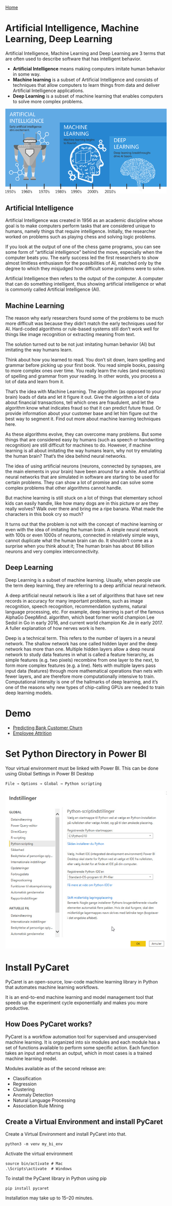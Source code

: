 [Home](../README.md)

# Artificial Intelligence, Machine Learning, Deep Learning
Artificial Intelligence, Machine Learning and Deep Learning are 3 terms that are often used to describe software that has intelligent behavior. 

- **Artificial Intelligence** means making computers imitate human behavior in some way.
- **Machine learning** is a subset of Artificial Intelligence and consists of techniques that allow computers to learn things from data and deliver Artificial Intelligence applications.
- **Deep Learning** is a subset of machine learning that enables computers to solve more complex problems.

![](./files/ai-ml-dl.png)

## Artificial Intelligence
Artificial Intelligence was created in 1956 as an academic discipline whose goal is to make computers perform tasks that are considered unique to humans, namely things that require intelligence. Initially, the researcher worked on problems such as playing chess and solving logic problems.

If you look at the output of one of the chess game programs, you can see some form of “artificial intelligence” behind the move, especially when the computer beats you. The early success led the first researchers to show almost limitless enthusiasm for the possibilities of AI, matched only by the degree to which they misjudged how difficult some problems were to solve.

Artificial Intelligence then refers to the output of the computer. A computer that can do something intelligent, thus showing artificial intelligence or what is commonly called Artificial Intelligence (AI).

## Machine Learning
The reason why early researchers found some of the problems to be much more difficult was because they didn’t match the early techniques used for AI. Hard-coded algorithms or rule-based systems still don’t work well for things like image recognition or extracting meaning from text.

The solution turned out to be not just imitating human behavior (AI) but imitating the way humans learn.

Think about how you learned to read. You don’t sit down, learn spelling and grammar before picking up your first book. You read simple books, passing to more complex ones over time. You really learn the rules (and exceptions) of spelling and grammar from your reading. In other words, you process a lot of data and learn from it.

That’s the idea with Machine Learning. The algorithm (as opposed to your brain) loads of data and let it figure it out. Give the algorithm a lot of data about financial transactions, tell which ones are fraudulent, and let the algorithm know what indicates fraud so that it can predict future fraud. Or provide information about your customer base and let him figure out the best way to segment it. Find out more about machine learning techniques here.

As these algorithms evolve, they can overcome many problems. But some things that are considered easy by humans (such as speech or handwriting recognition) are still difficult for machines to do. However, if machine learning is all about imitating the way humans learn, why not try emulating the human brain? That’s the idea behind neural networks.

The idea of ​​using artificial neurons (neurons, connected by synapses, are the main elements in your brain) have been around for a while. And artificial neural networks that are simulated in software are starting to be used for certain problems. They can show a lot of promise and can solve some complex problems that other algorithms cannot handle.

But machine learning is still stuck on a lot of things that elementary school kids can easily handle, like how many dogs are in this picture or are they really wolves? Walk over there and bring me a ripe banana. What made the characters in this book cry so much?

It turns out that the problem is not with the concept of machine learning or even with the idea of ​​imitating the human brain. A simple neural network with 100s or even 1000s of neurons, connected in relatively simple ways, cannot duplicate what the human brain can do. It shouldn’t come as a surprise when you think about it; The human brain has about 86 billion neurons and very complex interconnectivity.

## Deep Learning
Deep Learning is a subset of machine learning. Usually, when people use the term deep learning, they are referring to a deep artificial neural network.

A deep artificial neural network is like a set of algorithms that have set new records in accuracy for many important problems, such as image recognition, speech recognition, recommendation systems, natural language processing, etc. For example, deep learning is part of the famous AlphaGo DeepMind. algorithm, which beat former world champion Lee Sedol in Go in early 2016, and current world champion Ke Jie in early 2017. A fuller explanation of how nerves work is here.

Deep is a technical term. This refers to the number of layers in a neural network. The shallow network has one called hidden layer and the deep network has more than one. Multiple hidden layers allow a deep neural network to study data features in what is called a feature hierarchy, as simple features (e.g. two pixels) recombine from one layer to the next, to form more complex features (e.g. a line). Nets with multiple layers pass input data (features) through more mathematical operations than nets with fewer layers, and are therefore more computationally intensive to train. Computational intensity is one of the hallmarks of deep learning, and it’s one of the reasons why new types of chip-calling GPUs are needed to train deep learning models.

# Demo

- [Predicting Bank Customer Churn](https://github.com/TueHellsternKea/5_semester_code/tree/main/bank-churn)
- [Employee Attrition](https://github.com/TueHellsternKea/5_semester_code/tree/main/employee-attrition-prediction)


# Set Python Directory in Power BI
Your virtual environment must be linked with Power BI. This can be done using Global Settings in Power BI Desktop

    File → Options → Global → Python scripting

![Power BI Python setting](./files/powerbi-python-settings.jpg)

# Install PyCaret
PyCaret is an open-source, low-code machine learning library in Python that automates machine learning workflows.

It is an end-to-end machine learning and model management tool that speeds up the experiment cycle exponentially and makes you more productive.

## How Does PyCaret works?
PyCaret is a workflow automation tool for supervised and unsupervised machine learning. It is organized into six modules and each module has a set of functions available to perform some specific action. Each function takes an input and returns an output, which in most cases is a trained machine learning model. 

Modules available as of the second release are:

- Classification
- Regression
- Clustering
- Anomaly Detection
- Natural Language Processing
- Association Rule Mining

## Create a Virtual Environment and install PyCaret
Create a Virtual Environment and install PyCaret into that.

    python3 -m venv my_bi_env

Activate the virtual environment

    source bin/activate # Mac
    .\Scripts\activate  # Windows

To install the PyCaret library in Python using pip

    pip install pycaret

Installation may take up to 15–20 minutes.